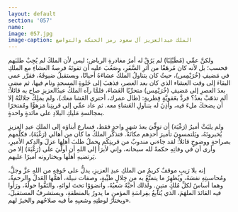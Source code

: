 ```yaml
---
layout: default
section: '057'
name:
image: 057.jpg
image-caption: الملك عبدالعزيز آل سعود رمز الحنكة والتواضع
---
```


ولكنَّ عمِّي (مُطَيْلِبًا) لم يَرُقْ له أمرُ مغادرةِ الرياض؛ ليس لأن الملكَ لم يُجِبْ طلبَهم فحسب؛ بل لأنه كان مُرهَقًا من أثرِ السَّفَرِ، وصَعُبَ عليه أن تفوتَهُ فرصةُ العشاءِ مع الملكِ في مَضيفِ (خُرَيْمِس)، حيثُ كان يتناولُ الملكُ عشاءَهُ أحيانًا، ويستقبلُ ضيوفَهُ، فقرَّر عمي البقاءَ إلى وقت العشاء الذي كان بعد العصر، فذهبَ إلى خَلوةِ المسجدِ ونام فيها، ثم مضى بعدَ العصرِ إلى مَضيفِ (خُرَيْمِس) متحرِّيًا العَشاءَ، فلمَّا رآه الملكُ عبدُالعزيزِ صاح به قائلاً: ألم تذهَبْ بعدُ؟ فردَّ بعَفويَّةٍ فِطريةٍ: (طال عمرك، أحتري العَشا معك)، ولم يملِكْ جلالتُهُ إلا أن يضحكَ ملءَ فيه، وأذِنَ له بتناولِ العَشاءِ معه. ثم عاد عمِّي إلى قريتِنا مَزهوًّا ومُفتخرًا بمجالسةِ مَليكِ البلادِ على مائدةٍ واحدةٍ.

ولم يلبَثْ أميرُ (رَغْبَة) أن توفِّيَ بعدَ شهرٍ واحدٍ فقط، فسارع أبناؤه إلى الملكِ عبدِ العزيزِ يُخبرونَهُ، ويَلتمسونَ تأميرَ أحدِهم مكانَهُ. فتذكَّر الملكُ ما كان من أهالي (رَغْبَةَ)، فكلَّمهم بصراحةٍ ووضوحٍ قائلاً: لقد جاءني مندوبٌ من قريتِكُم يحملُ طلبَ أهلِها عزلَ والدِكم الأميرِ، وأرى أن في وفاتِهِ حكمةً لله سبحانه، وإني لأبرَأُ إلى اللهِ أن أولِّيَ على (رَغْبَةَ) إلا من يَرتضيهِ أهلُها ويختارونه أميرًا عليهم.

إنه بلا رَيبٍ موقفٌ كريمٌ من الملكِ عبدِ العزيزِ، يدلُّ على خَوفِهِ من اللهِ عزَّ وجلَّ، ومُحاسبتِهِ نفسَهُ، ويُظهِرُ ما يتمتَّعُ به من خِلالٍ طيِّبةٍ، وصفات نبيلة، أهمُّها العَدلُ والرحمةُ، وهما أساسٌ لكلِّ مُلكٍ متينٍ. ولذلك أحبَّهُ شعبُهُ، وانضوَوْا تحتَ لوائهِ، والتَفُّوا حولَهُ، ورَأَوا فيه القائدَ الملهَمَ، الذي يُتابعُ بفِراسَةِ المؤمنِ ما يدورُ بالمنطقةِ، ويستشرفُ المستقبلَ، ويختارُ لوطنِهِ وشعبِهِ ما فيه صلاحُهم والخيرُ لهم».
